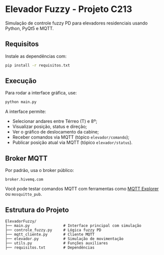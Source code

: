 # Elevador Fuzzy - Projeto C213

Simulação de controle fuzzy PD para elevadores residenciais usando Python, PyQt5 e MQTT.

## Requisitos

Instale as dependências com:

```bash
pip install -r requisitos.txt
```

## Execução

Para rodar a interface gráfica, use:

```bash
python main.py
```

A interface permite:

- Selecionar andares entre Térreo (T) e 8º;
- Visualizar posição, status e direção;
- Ver o gráfico de deslocamento da cabine;
- Receber comandos via MQTT (tópico `elevador/comando`);
- Publicar posição atual via MQTT (tópico `elevador/status`).

## Broker MQTT

Por padrão, usa o broker público:

```
broker.hivemq.com
```

Você pode testar comandos MQTT com ferramentas como [MQTT Explorer](http://mqtt-explorer.com/) ou `mosquitto_pub`.

## Estrutura do Projeto

```
ElevadorFuzzy/
├── main.py               # Interface principal com simulação
├── controle_fuzzy.py     # Lógica fuzzy PD
├── mqtt_cliente.py       # Cliente MQTT
├── elevador.py           # Simulação de movimentação
├── utils.py              # Funções auxiliares
├── requisitos.txt        # Dependências
```
